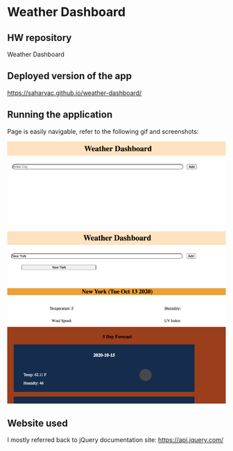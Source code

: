 # Weather Dashboard

## HW repository

Weather Dashboard

## Deployed version of the app

https://saharvac.github.io/weather-dashboard/

## Running the application

Page is easily navigable, refer to the following gif and screenshots:

![screenshot](assets/1.png)

![screenshot](assets/2.png)

## Website used

I mostly referred back to jQuery documentation site:
https://api.jquery.com/
